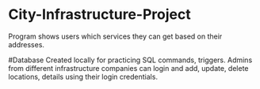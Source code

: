 # City-Infrastructure-Project
Program shows users which services they can get based on their addresses. 

#Database
Created locally for practicing SQL commands, triggers. 
Admins from different infrastructure companies can login and add, update, delete locations, details using their login credentials. 
